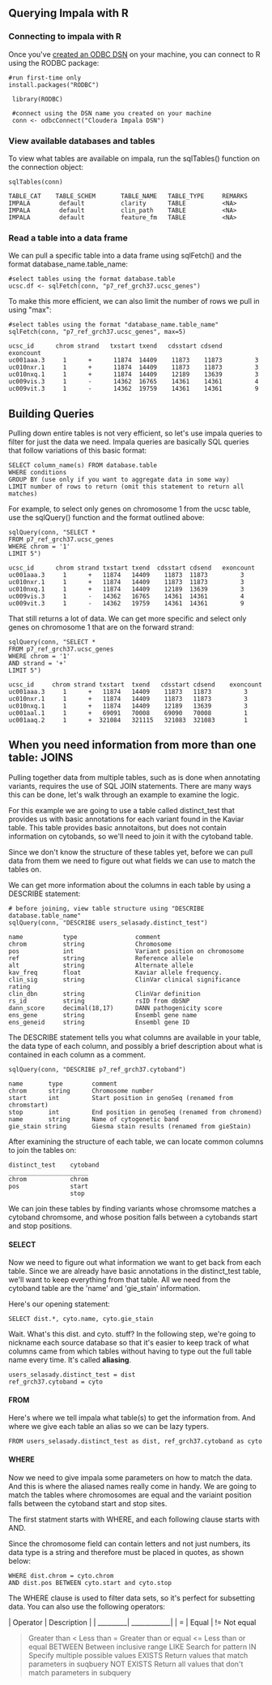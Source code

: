 <h2> Querying Impala with R </h2>

<h3>Connecting to impala with R</h3>
Once you've <a href='https://github.com/summerela/impala_training/blob/master/connect_r_mac.md' target='_blank'>created an ODBC DSN</a> on your machine, you can connect to R using the RODBC package:
    
    #run first-time only
    install.packages("RODBC")
     
     library(RODBC)
     
     #connect using the DSN name you created on your machine
     conn <- odbcConnect("Cloudera Impala DSN")

<h3>View available databases and tables</h3>
To view what tables are available on impala, run the sqlTables() function on the connection object:

    sqlTables(conn)
    
    TABLE_CAT    TABLE_SCHEM       TABLE_NAME   TABLE_TYPE     REMARKS
    IMPALA        default          clarity      TABLE          <NA>
    IMPALA        default          clin_path    TABLE          <NA>
    IMPALA        default          feature_fm   TABLE          <NA>
    
  <h3>Read a table into a data frame</h3>
  We can pull a specific table into a data frame using sqlFetch() and the format database_name.table_name:
  
    #select tables using the format database.table
    ucsc.df <- sqlFetch(conn, "p7_ref_grch37.ucsc_genes")
    
To make this more efficient, we can also limit the number of rows we pull in using "max":
  
    #select tables using the format "database_name.table_name"
    sqlFetch(conn, "p7_ref_grch37.ucsc_genes", max=5)
    
    ucsc_id      chrom strand   txstart txend   cdsstart cdsend     exoncount
    uc001aaa.3     1      +      11874  14409    11873    11873         3
    uc010nxr.1     1      +      11874  14409    11873    11873         3
    uc010nxq.1     1      +      11874  14409    12189    13639         3
    uc009vis.3     1      -      14362  16765    14361    14361         4
    uc009vit.3     1      -      14362  19759    14361    14361         9
    
<h2>Building Queries</h2>
Pulling down entire tables is not very efficient, so let's use impala queries to filter for just the data we need. Impala queries are basically SQL queries that follow variations of this basic format:

    SELECT column_name(s) FROM database.table
    WHERE conditions
    GROUP BY (use only if you want to aggregate data in some way)
    LIMIT number of rows to return (omit this statement to return all matches)
    
For example, to select only genes on chromosome 1 from the ucsc table, use the sqlQuery() function and the format outlined above:

    sqlQuery(conn, "SELECT * 
    FROM p7_ref_grch37.ucsc_genes 
    WHERE chrom = '1' 
    LIMIT 5")
    
    ucsc_id      chrom strand txstart txend  cdsstart cdsend   exoncount
    uc001aaa.3     1      +   11874   14409    11873  11873         3
    uc010nxr.1     1      +   11874   14409    11873  11873         3
    uc010nxq.1     1      +   11874   14409    12189  13639         3
    uc009vis.3     1      -   14362   16765    14361  14361         4
    uc009vit.3     1      -   14362   19759    14361  14361         9
    
That still returns a lot of data. We can get more specific and select only genes on chromosome 1 that are on the forward strand: 

    sqlQuery(conn, "SELECT * 
    FROM p7_ref_grch37.ucsc_genes 
    WHERE chrom = '1' 
    AND strand = '+'
    LIMIT 5")

    ucsc_id     chrom strand txstart  txend   cdsstart cdsend    exoncount         
    uc001aaa.3     1      +   11874   14409    11873   11873         3 
    uc010nxr.1     1      +   11874   14409    11873   11873         3 
    uc010nxq.1     1      +   11874   14409    12189   13639         3 
    uc001aal.1     1      +   69091   70008    69090   70008         1  
    uc001aaq.2     1      +  321084   321115   321083  321083        1  
    
<h2>When you need information from more than one table: JOINS</h2>
Pulling together data from multiple tables, such as is done when annotating variants, requires the use of SQL JOIN statements. There are many ways this can be done, let's walk through an example to examine the logic.

For this example we are going to use a table called distinct_test that provides us with basic annotations for each variant found in the Kaviar table. This table provides basic annotaitons, but does not contain information on cytobands, so we'll need to join it with the cytoband table.  

Since we don't know the structure of these tables yet, before we can pull data from them we need to figure out what fields we can use to match the tables on. 

We can get more information about the columns in each table by using a DESCRIBE statement:

    # before joining, view table structure using "DESCRIBE database.table_name"
    sqlQuery(conn, "DESCRIBE users_selasady.distinct_test")    
    
    name           type                comment
    chrom          string              Chromosome
    pos            int                 Variant position on chromosome
    ref            string              Reference allele
    alt            string              Alternate allele
    kav_freq       float               Kaviar allele frequency.
    clin_sig       string              ClinVar clinical significance rating
    clin_dbn       string              ClinVar definition
    rs_id          string              rsID from dbSNP
    dann_score     decimal(18,17)      DANN pathogenicity score
    ens_gene       string              Ensembl gene name
    ens_geneid     string              Ensembl gene ID
    
The DESCRIBE statement tells you what columns are available in your table, the data type of each column, and possibly a brief description about what is contained in each column as a comment. 

    sqlQuery(conn, "DESCRIBE p7_ref_grch37.cytoband")
    
    name       type        comment
    chrom      string      Chromosome number
    start      int         Start position in genoSeq (renamed from chromstart)
    stop       int         End position in genoSeq (renamed from chromend)
    name       string      Name of cytogenetic band
    gie_stain string       Giesma stain results (renamed from gieStain)

After examining the structure of each table, we can locate common columns to join the tables on: 

    distinct_test    cytoband
    ______________________
    chrom            chrom
    pos              start
                     stop
                     
We can join these tables by finding variants whose chromsome matches a cytoband chromsome, and whose position falls between a cytobands start and stop positions. 

<h4>SELECT</h4>
Now we need to figure out what information we want to get back from each table. Since we are already have basic annotations in the distinct_test table, we'll want to keep everything from that table. All we need from the cytoband table are the 'name' and 'gie_stain' information. 

Here's our opening statement:

    SELECT dist.*, cyto.name, cyto.gie_stain
    
Wait. What's this dist. and cyto. stuff? In the following step, we're going to nickname each source database so that it's easier to keep track of what columns came from which tables without having to type out the full table name every time. It's called <b>aliasing</b>.   
  
    users_selasady.distinct_test = dist
    ref_grch37.cytoband = cyto
    
<h4>FROM</h4>
Here's where we tell impala what table(s) to get the information from. And where we give each table an alias so we can be lazy typers.

    FROM users_selasady.distinct_test as dist, ref_grch37.cytoband as cyto
    
<h4>WHERE</h4>
Now we need to give impala some parameters on how to match the data. And this is where the aliased names really come in handy. We are going to match the tables where chromosomes are equal and the variaint position falls between the cytoband start and stop sites. 

The first statment starts with WHERE, and each following clause starts with AND. 

Since the chromosome field can contain letters and not just numbers, its data type is a string and therefore must be placed in quotes, as shown below:

    WHERE dist.chrom = cyto.chrom
    AND dist.pos BETWEEN cyto.start and cyto.stop

The WHERE clause is used to filter data sets, so it's perfect for subsetting data. You can also use the following operators:

| Operator | Description | 
| _________| ____________|
|     =	   |    Equal    |
!=	Not equal
>	Greater than
< 	Less than
>= 	Greater than or equal
<=	Less than or equal
BETWEEN	Between inclusive range
LIKE	Search for pattern
IN	Specify multiple possible values
EXISTS	Return values that match parameters in suqbuery
NOT EXISTS	Return all values that don't match parameters in subquery
